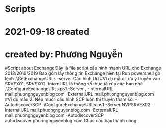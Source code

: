 # Scripts
# 2021-09-18 created
# created by: Phương Nguyễn
#Script about Exchange
Đây là file script cấu hình nhanh URL cho Exchange 2013/2016/2019
Bao gồm lấy thông tin Exchange hiện tại 
Run powershell gỏ lệnh 
.\GetExchangeURLs -server <SRVEX>
Cấu hình Url 
#Ví dụ mẫu: Lưu ý truyền vào SRVEX01, SRVEX02, InternURL là thông số thực tế của các bạn nhé
.\ConfigureExchangeURLs.ps1 -Server <ServerEx01>, <SRVEX02> -InternalURL mail.phuongnguyenblog.com -ExternalURL mail.phuongnguyenblog.com
#Ví dụ mẫu 2: Nếu muốn cấu hình SCP luôn thì truyền tham số: -AutodiscoverSCP
.\ConfigureExchangeURLs.ps1 -Server NVPSRVEX02 -InternalURL mail.phuongnguyenblog.com -ExternalURL mail.phuongnguyenblog.com -AutodiscoverSCP autodiscover.phuongnguyenblog.com
Chúc các bạn thành công
